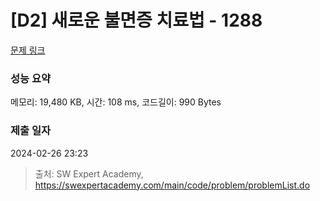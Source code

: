 # [D2] 새로운 불면증 치료법 - 1288 

[문제 링크](https://swexpertacademy.com/main/code/problem/problemDetail.do?contestProbId=AV18_yw6I9MCFAZN) 

### 성능 요약

메모리: 19,480 KB, 시간: 108 ms, 코드길이: 990 Bytes

### 제출 일자

2024-02-26 23:23



> 출처: SW Expert Academy, https://swexpertacademy.com/main/code/problem/problemList.do
